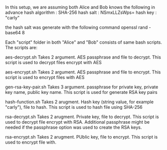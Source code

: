 In this setup, we are assuming both Alice and Bob knows the following in advance
hash algorithm  : SHA-256
hash salt       : NSmxLLZsWps=
hash key        : "carly"

the hash salt was generate with the following command
openssl rand -base64 8

Each "script" folder in both "Alice" and "Bob" consists of same 
bash scripts. The scripts are:

aes-decrypt.sh 
    Takes 2 argument. AES passphrase and file to decrypt. This script is used
    to decrypt files encrypt with AES

aes-encrypt.sh
    Takes 2 argument. AES passphrase and file to encrypt. This script is used
    to encrypt files with AES

gen-rsa-key-pair.sh
    Takes 3 argument. passphrase for private key, private key name, public key name.
    This script is used for generate RSA key pairs

hash-function.sh
    Takes 2 arugment. Hash key (string value, for example "carly"), file to hash.
    This script is used to hash file using SHA-256

rsa-decrypt.sh
    Takes 2 arugment. Private key, file to decrypt. This script is used to decrypt
    file encrypt with RSA. Additional passphrase might be needed if the passphrase
    option was used to create the RSA keys.

rsa-encrypt.sh
    Takes 2 arugment. PUblic key, file to encrypt. This script is used to encrypt
    file with.

